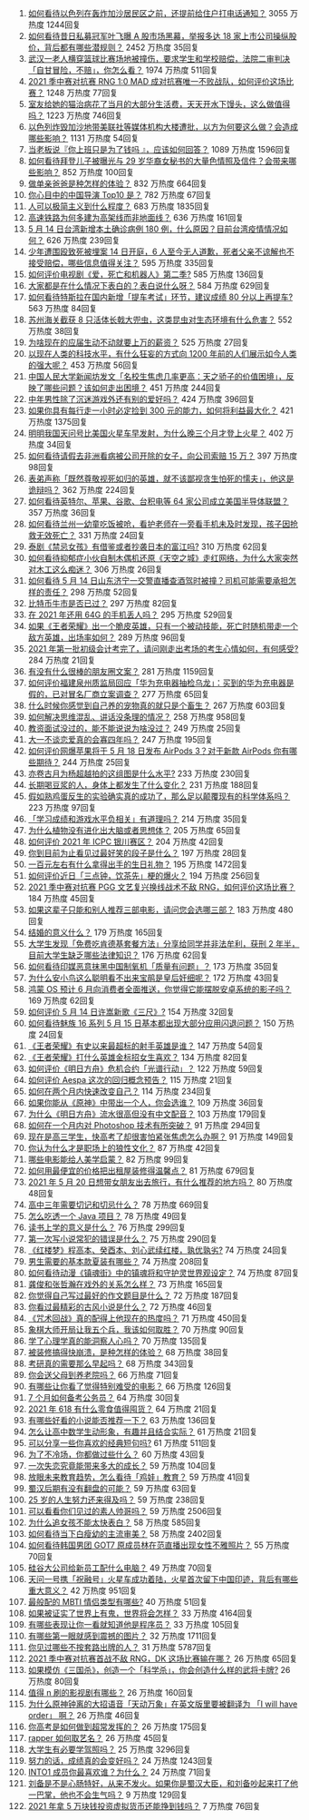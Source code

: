 1. [如何看待以色列在轰炸加沙居民区之前，还提前给住户打电话通知？](https://www.zhihu.com/question/459381446) 3055 万热度 1244回复
1. [如何看待昔日私募冠军叶飞曝 A 股市场黑幕，举报多达 18 家上市公司操纵股价，背后都有哪些潜规则？](https://www.zhihu.com/question/459558051) 2452 万热度 35回复
1. [武汉一老人横穿篮球比赛场地被撞伤，要求学生和学校赔偿，法院二审判决「自甘冒险，不赔」，你怎么看？](https://www.zhihu.com/question/458886791) 1974 万热度 511回复
1. [2021 季中赛对抗赛 RNG 1:0 MAD 成对抗赛唯一不败战队，如何评价这场比赛？](https://www.zhihu.com/question/459644598) 1248 万热度 77回复
1. [室友给她的猫治病花了当月的大部分生活费，天天开水下馒头，这么做值得吗？](https://www.zhihu.com/question/458055949) 1223 万热度 746回复
1. [以色列炸毁加沙地带美联社等媒体机构大楼遭批，以方为何要这么做？会造成哪些影响？](https://www.zhihu.com/question/459696493) 1131 万热度 54回复
1. [当老板说『你上班只是为了钱吗 』，应该如何回答？](https://www.zhihu.com/question/459271480) 1089 万热度 1596回复
1. [如何看待拜登儿子被曝光与 29 岁华裔女秘书的大量色情照及信件？会带来哪些影响？](https://www.zhihu.com/question/458657086) 852 万热度 100回复
1. [做单亲爸爸是种怎样的体验？](https://www.zhihu.com/question/296600349) 832 万热度 664回复
1. [你心目中的中国导演 Top10 是？](https://www.zhihu.com/question/314257835) 782 万热度 67回复
1. [人可以极简主义到什么程度？](https://www.zhihu.com/question/313020218) 683 万热度 1835回复
1. [高速铁路为何多建为高架线而非地面线？](https://www.zhihu.com/question/308170553) 636 万热度 161回复
1. [5 月 14 日台湾新增本土确诊病例 180 例，什么原因？目前台湾疫情情况如何？](https://www.zhihu.com/question/459531944) 626 万热度 239回复
1. [少年遭围殴致死被埋案 14 日开庭，6 人至今无人道歉，死者父亲不谅解也不接受赔偿，哪些信息值得关注？](https://www.zhihu.com/question/459368723) 595 万热度 335回复
1. [如何评价电视剧《爱，死亡和机器人》第二季?](https://www.zhihu.com/question/392099994) 585 万热度 136回复
1. [大家都是在什么情况下表白的？表白说什么呀？](https://www.zhihu.com/question/49203402) 584 万热度 629回复
1. [如何看待特斯拉在国内新增「提车考试」环节，建议成绩 80 分以上再提车?](https://www.zhihu.com/question/459595338) 563 万热度 84回复
1. [苏州海关截获 8 只活体长戟大兜虫，这类昆虫对生态环境有什么危害？](https://www.zhihu.com/question/459391470) 552 万热度 38回复
1. [为啥现在的应届生动不动就要上万的薪资？](https://www.zhihu.com/question/457279173) 525 万热度 27回复
1. [以现在人类的科技水平，有什么狂妄的方式向 1200 年前的人们展示如今人类的强大呢？](https://www.zhihu.com/question/456628031) 453 万热度 56回复
1. [中国人民大学新闻坊发文「名校生焦虑几率更高：天之骄子的价值困境」，反映了哪些问题？该如何走出困境？](https://www.zhihu.com/question/459560350) 451 万热度 244回复
1. [中年男性除了沉迷游戏外还有别的爱好吗？](https://www.zhihu.com/question/459226864) 424 万热度 396回复
1. [如果你具有每行走一小时必定捡到 300 元的能力，如何将利益最大化？](https://www.zhihu.com/question/439876862) 421 万热度 1375回复
1. [明明我国天问号比美国火星车早发射，为什么晚三个月才登上火星？](https://www.zhihu.com/question/445286711) 402 万热度 34回复
1. [如何看待请假去非洲看病被公司开除的女子，向公司索赔 15 万？](https://www.zhihu.com/question/459337590) 397 万热度 98回复
1. [表弟声称「既然尊敬视死如归的英雄，就不该鄙视贪生怕死的懦夫」，他这是诡辩吗？](https://www.zhihu.com/question/459177318) 362 万热度 224回复
1. [如何看待英特尔、苹果、谷歌、台积电等 64 家公司成立美国半导体联盟？](https://www.zhihu.com/question/459482645) 357 万热度 36回复
1. [如何看待兰州一幼童吃饭被呛，看护老师在一旁看手机未及时发现，孩子因抢救无效死亡？](https://www.zhihu.com/question/459515468) 331 万热度 24回复
1. [泰剧《禁忌女孩》有借鉴或者抄袭日本的富江吗?](https://www.zhihu.com/question/372621639) 310 万热度 62回复
1. [如何看待抑郁症小伙自制木偶机还原《天空之城》走红网络，为什么大家突然对木工这么痴迷？](https://www.zhihu.com/question/459454868) 306 万热度 26回复
1. [如何看待 5 月 14 日山东济宁一交警直播查酒驾时被撞？司机可能需要承担怎样的责任？](https://www.zhihu.com/question/459588410) 298 万热度 52回复
1. [比特币牛市是否已过？](https://www.zhihu.com/question/452808080) 297 万热度 82回复
1. [在 2021 年还用 64G 的手机丢人吗？](https://www.zhihu.com/question/459213190) 295 万热度 529回复
1. [如果《王者荣耀》出一个脆皮英雄，只有一个被动技能，死亡时随机带走一个敌方英雄，出场率如何？](https://www.zhihu.com/question/459413105) 289 万热度 96回复
1. [2021 年第一批初级会计考完了，请问刚走出考场的考生心情如何，有何感受?](https://www.zhihu.com/question/459532575) 284 万热度 21回复
1. [有没有什么很棒的朋友圈文案？](https://www.zhihu.com/question/314092494) 281 万热度 1159回复
1. [如何评价福建泉州质监局回应「华为充电器抽检乌龙」：买到的华为充电器是假的，已对冒名厂商立案调查？](https://www.zhihu.com/question/459575426) 277 万热度 65回复
1. [什么时候你感觉到自己养的宠物真的就只是个畜生？](https://www.zhihu.com/question/344278401) 267 万热度 603回复
1. [如何解决思维混乱、讲话没条理的情况？](https://www.zhihu.com/question/30173526) 258 万热度 958回复
1. [教资面试没过的，能不能说说为啥没过？](https://www.zhihu.com/question/459023684) 249 万热度 25回复
1. [大一不谈恋爱真的会寡四年吗？](https://www.zhihu.com/question/453236394) 247 万热度 195回复
1. [如何评价网爆苹果将于 5 月 18 日发布 AirPods 3？对于新款 AirPods 你有哪些期待？](https://www.zhihu.com/question/459436442) 244 万热度 25回复
1. [亦卷古月为杨超越拍的这组图是什么水平?](https://www.zhihu.com/question/459282561) 233 万热度 230回复
1. [长期喝豆浆的人，身体上都发生了什么变化？](https://www.zhihu.com/question/382035677) 231 万热度 188回复
1. [假如熟鸡蛋反生的实验确实真的成功了，那么足以颠覆现有的科学体系吗？](https://www.zhihu.com/question/456677213) 223 万热度 97回复
1. [「学习成绩和游戏水平负相关」有道理吗？](https://www.zhihu.com/question/459296389) 214 万热度 35回复
1. [为什么植物没有进化出大脑或者思想体？](https://www.zhihu.com/question/437474056) 205 万热度 65回复
1. [如何评价 2021 年 ICPC 银川赛区？](https://www.zhihu.com/question/436832940) 204 万热度 42回复
1. [你到目前为止看见过最好笑的段子是什么？](https://www.zhihu.com/question/297417967) 197 万热度 28回复
1. [一百元左右有什么拿得出手的生日礼物？](https://www.zhihu.com/question/333123808) 195 万热度 1472回复
1. [如何评价近日「三点钟，饮茶先」梗的爆火？](https://www.zhihu.com/question/459087204) 194 万热度 256回复
1. [2021 季中赛对抗赛 PGG 文艺复兴换线战术不敌 RNG，如何评价这场比赛？](https://www.zhihu.com/question/459612622) 184 万热度 45回复
1. [如果这辈子只能和别人推荐三部电影，请问您会选哪三部？](https://www.zhihu.com/question/444313984) 183 万热度 480回复
1. [结婚的意义什么？](https://www.zhihu.com/question/458425888) 179 万热度 165回复
1. [大学生发现「免费吃肯德基套餐方法」分享给同学并非法牟利，获刑 2 年半，目前大学生缺乏哪些法律知识？](https://www.zhihu.com/question/458862596) 176 万热度 62回复
1. [如何看待印媒恶意抹黑中国制氧机「质量有问题」？](https://www.zhihu.com/question/459700129) 173 万热度 35回复
1. [为什么安小鸟这么聪明看不出来宝鹃是皇后奸细呢？](https://www.zhihu.com/question/338703838) 172 万热度 43回复
1. [鸿蒙 OS 预计 6 月向消费者全面推送，你觉得它能摆脱安卓系统的影子吗？](https://www.zhihu.com/question/458183232) 169 万热度 62回复
1. [如何评价 5 月 14 日许嵩新歌《三尺》?](https://www.zhihu.com/question/459310125) 154 万热度 32回复
1. [如何看待魅族 16 系列 5 月 15 日基本都出现大部分应用闪退问题？](https://www.zhihu.com/question/459492278) 150 万热度 24回复
1. [《王者荣耀》有史以来最超标的射手英雄是谁？](https://www.zhihu.com/question/458538827) 147 万热度 54回复
1. [《王者荣耀》打什么英雄金标招女生喜欢？](https://www.zhihu.com/question/458540709) 134 万热度 82回复
1. [如何评价《明日方舟》危机合约「光谱行动」？](https://www.zhihu.com/question/459589633) 122 万热度 59回复
1. [如何评价 Aespa 这次的回归概念预告？](https://www.zhihu.com/question/459521240) 115 万热度 21回复
1. [如何在两个月内快速改变自己？](https://www.zhihu.com/question/451986493) 114 万热度 234回复
1. [如果你能从《原神》中带出一个人，你会选谁？](https://www.zhihu.com/question/459304668) 109 万热度 36回复
1. [为什么《明日方舟》流水很高但没有中文配音？](https://www.zhihu.com/question/456723907) 103 万热度 179回复
1. [如何在一个月内对 Photoshop 技术有所突破？](https://www.zhihu.com/question/39164259) 91 万热度 294回复
1. [现在是高三学生，快高考了却很害怕紧张焦虑怎么办啊？](https://www.zhihu.com/question/311063042) 91 万热度 149回复
1. [你认为什么才是职场上的狼性文化？](https://www.zhihu.com/question/459550053) 87 万热度 42回复
1. [哪些电影能给人美学启蒙？](https://www.zhihu.com/question/450836374) 82 万热度 99回复
1. [如何用最便宜的价格把出租屋装修得温馨点？](https://www.zhihu.com/question/29840789) 81 万热度 679回复
1. [2021 年 5 月 20 日想带女朋友出去旅行，有什么推荐的地方吗？](https://www.zhihu.com/question/459014409) 80 万热度 48回复
1. [高中三年需要切记和切忌什么？](https://www.zhihu.com/question/64843570) 78 万热度 669回复
1. [怎么吃透一个 Java 项目？](https://www.zhihu.com/question/422346147) 78 万热度 49回复
1. [读书上学的意义是什么？](https://www.zhihu.com/question/457826127) 76 万热度 299回复
1. [第一次写小说常犯的错误是什么？](https://www.zhihu.com/question/412175351) 75 万热度 290回复
1. [《红楼梦》程高本、癸酉本、刘心武续红楼，孰优孰劣?](https://www.zhihu.com/question/459185982) 74 万热度 24回复
1. [男生需要的基本款夏装有哪些？](https://www.zhihu.com/question/29848880) 74 万热度 208回复
1. [如何看待动漫《镇魂街》中的镇魂将和守护灵世界观设定？](https://www.zhihu.com/question/459634119) 74 万热度 87回复
1. [龚俊和张哲瀚在戏外的关系怎么样？](https://www.zhihu.com/question/453758769) 73 万热度 165回复
1. [你觉得自己写过最好的作文题目是什么？](https://www.zhihu.com/question/354965203) 72 万热度 187回复
1. [你看过最精彩的古风小说是什么？](https://www.zhihu.com/question/34680815) 72 万热度 46回复
1. [《咒术回战》真的配得上他现在的热度吗？](https://www.zhihu.com/question/444766202) 71 万热度 450回复
1. [象棋大师开局让我五个兵，我该如何取胜？](https://www.zhihu.com/question/458811041) 70 万热度 90回复
1. [学了心理学真的能洞察人心吗？](https://www.zhihu.com/question/455174188) 70 万热度 135回复
1. [被装修搞得快崩溃，是种怎样的体验？](https://www.zhihu.com/question/450122843) 68 万热度 38回复
1. [考研真的需要那么早起吗？](https://www.zhihu.com/question/453051286) 68 万热度 343回复
1. [你会送父母到养老院吗？](https://www.zhihu.com/question/454221536) 66 万热度 71回复
1. [有哪些让你看了觉得特别难受的电影？](https://www.zhihu.com/question/441119264) 66 万热度 126回复
1. [7 个月如何备考公务员？](https://www.zhihu.com/question/453217326) 64 万热度 30回复
1. [2021 年 618 有什么零食值得囤货？](https://www.zhihu.com/question/459223718) 64 万热度 21回复
1. [有哪些好看的小说能否推荐一下？](https://www.zhihu.com/question/443077169) 63 万热度 136回复
1. [怎么让高中数学生动形象，有趣并且结合实际？](https://www.zhihu.com/question/457752589) 61 万热度 21回复
1. [可以分享一些你喜欢的经典短句吗?](https://www.zhihu.com/question/454951591) 61 万热度 511回复
1. [为了不冷场，你都做过些什么？](https://www.zhihu.com/question/458658699) 60 万热度 43回复
1. [一次失恋究竟能带来多大的成长？](https://www.zhihu.com/question/364747959) 59 万热度 104回复
1. [放眼未来教育趋势，怎么看待「鸡娃」教育？](https://www.zhihu.com/question/442769785) 59 万热度 41回复
1. [蜀汉后期有没有翻盘的可能？](https://www.zhihu.com/question/408230820) 59 万热度 63回复
1. [25 岁的人生努力还来得及吗？](https://www.zhihu.com/question/458261574) 59 万热度 238回复
1. [可以看看你们见过的素人帅哥吗？](https://www.zhihu.com/question/361025689) 59 万热度 2506回复
1. [为什么追女孩不能太快表白？](https://www.zhihu.com/question/354110420) 58 万热度 585回复
1. [如何看待当下白瘦幼的主流审美？](https://www.zhihu.com/question/63812554) 58 万热度 2402回复
1. [如何看待韩国男团 GOT7 原成员林在范直播出现女性不雅照片？](https://www.zhihu.com/question/459375130) 55 万热度 70回复
1. [硅谷大公司给新员工配什么电脑？](https://www.zhihu.com/question/46739077) 49 万热度 70回复
1. [天问一号携「祝融号」火星车成功着陆，火星首次留下中国印迹，背后有哪些重大意义？](https://www.zhihu.com/question/459371819) 42 万热度 951回复
1. [最般配的 MBTI 情侣类型有哪些?](https://www.zhihu.com/question/428375844) 40 万热度 51回复
1. [如果被证实了世界上有鬼，世界将会怎样？](https://www.zhihu.com/question/405528524) 33 万热度 4164回复
1. [有哪些表现让你一看就知道他是程序员？](https://www.zhihu.com/question/453277901) 33 万热度 105回复
1. [有哪些第一眼就感到震撼的图片？](https://www.zhihu.com/question/38178765) 32 万热度 1711回复
1. [你见过哪些不按套路出牌的人？](https://www.zhihu.com/question/60343827) 31 万热度 5787回复
1. [2021 季中赛对抗赛首战不敌 RNG，DK 这场比赛输在哪？](https://www.zhihu.com/question/459461021) 26 万热度 65回复
1. [如果模仿《三国杀》，创造一个「科学杀」，你会创造什么样的武将卡牌?](https://www.zhihu.com/question/452646740) 26 万热度 80回复
1. [值得 n 刷的影视剧有哪些？](https://www.zhihu.com/question/452689050) 26 万热度 160回复
1. [为什么原神钟离的大招语音「天动万象」在英文版里要被翻译为 「I will have order」 啊？](https://www.zhihu.com/question/454824234) 26 万热度 46回复
1. [你高考是如何做到超常发挥的？](https://www.zhihu.com/question/278979830) 26 万热度 175回复
1. [rapper 如何取艺名？](https://www.zhihu.com/question/453353784) 26 万热度 45回复
1. [大学生有必要学驾照吗？](https://www.zhihu.com/question/323177845) 25 万热度 3296回复
1. [努力的话，成绩真的会变好吗？](https://www.zhihu.com/question/451605083) 24 万热度 1243回复
1. [INTO1 成员你最喜欢谁？为什么？](https://www.zhihu.com/question/459155590) 24 万热度 71回复
1. [刘备是不是心肠特好，从来不发火。如果你是蜀汉大臣，和刘备吵起来打了他一巴掌，他也不会生气吗？](https://www.zhihu.com/question/458945663) 9 万热度 129回复
1. [2021 年拿 5 万块钱投资虚拟货币还能挣到钱吗？](https://www.zhihu.com/question/458123736) 7 万热度 76回复